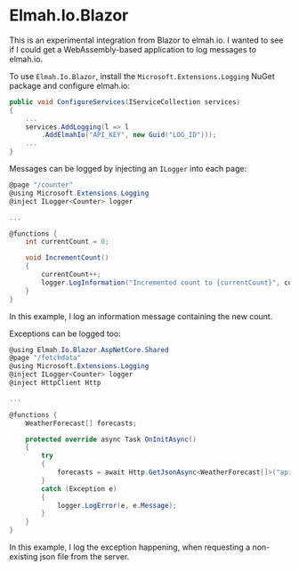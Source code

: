 # Elmah.Io.Blazor

This is an experimental integration from Blazor to elmah.io. I wanted to see if I could get a WebAssembly-based application to log messages to elmah.io.

To use `Elmah.Io.Blazor`, install the `Microsoft.Extensions.Logging` NuGet package and configure elmah.io:

```csharp
public void ConfigureServices(IServiceCollection services)
{
    ...
    services.AddLogging(l => l
        .AddElmahIo("API_KEY", new Guid("LOG_ID")));
    ...
}
```

Messages can be logged by injecting an `ILogger` into each page:

```csharp
@page "/counter"
@using Microsoft.Extensions.Logging
@inject ILogger<Counter> logger

...

@functions {
    int currentCount = 0;

    void IncrementCount()
    {
        currentCount++;
        logger.LogInformation("Incremented count to {currentCount}", currentCount);
    }
}
```

In this example, I log an information message containing the new count.

Exceptions can be logged too:

```csharp
@using Elmah.Io.Blazor.AspNetCore.Shared
@page "/fetchdata"
@using Microsoft.Extensions.Logging
@inject ILogger<Counter> logger
@inject HttpClient Http

...

@functions {
    WeatherForecast[] forecasts;

    protected override async Task OnInitAsync()
    {
        try
        {
            forecasts = await Http.GetJsonAsync<WeatherForecast[]>("api/SampleData/WeatherForecasts-nonexisting");
        }
        catch (Exception e)
        {
            logger.LogError(e, e.Message);
        }
    }
}
```

In this example, I log the exception happening, when requesting a non-existing json file from the server.